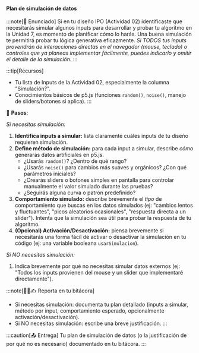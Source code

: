 #### Plan de simulación de datos

:::note[🎯 Enunciado]
Si en tu diseño IPO (Actividad 02) identificaste que necesitarás simular algunos inputs para desarrollar y probar tu algoritmo en la Unidad 7, es momento de planificar cómo lo harás. Una buena simulación te permitirá probar tu lógica generativa eficazmente. *Si TODOS tus inputs provendrán de interacciones directas en el navegador (mouse, teclado) o controles que ya planeas implementar fácilmente, puedes indicarlo y omitir el detalle de la simulación.*
:::

:::tip[Recursos]
-   Tu lista de Inputs de la Actividad 02, especialmente la columna "Simulación?".
-   Conocimientos básicos de p5.js (funciones `random()`, `noise()`, manejo de sliders/botones si aplica).
:::

👣 **Pasos**:

*Si necesitas simulación:*

1.  **Identifica inputs a simular:** lista claramente cuáles inputs de tu diseño requieren simulación.
2.  **Define método de simulación:** para cada input a simular, describe *cómo* generarás datos artificiales en p5.js.
    *   ¿Usarás `random()`? ¿Dentro de qué rango?
    *   ¿Usarás `noise()` para cambios más suaves y orgánicos? ¿Con qué parámetros iniciales?
    *   ¿Crearás sliders o botones simples en pantalla para controlar manualmente el valor simulado durante las pruebas?
    *   ¿Seguirás alguna curva o patrón predefinido?
3.  **Comportamiento simulado:** describe brevemente el *tipo* de comportamiento que buscas en los datos simulados (ej: "cambios lentos y fluctuantes", "picos aleatorios ocasionales", "respuesta directa a un slider"). Intenta que la simulación sea útil para probar la respuesta de tu algoritmo.
4.  **(Opcional) Activación/Desactivación:** piensa brevemente si necesitarás una forma fácil de activar o desactivar la simulación en tu código (ej: una variable booleana `usarSimulacion`).

*Si NO necesitas simulación:*

1.  Indica brevemente por qué no necesitas simular datos externos (ej: "Todos los inputs provienen del mouse y un slider que implementaré directamente").

:::note[🧐🧪✍️ Reporta en tu bitácora]

-   Si necesitas simulación: documenta tu plan detallado (inputs a simular, método por input, comportamiento esperado, opcionalmente activación/desactivación).
-   Si NO necesitas simulación: escribe una breve justificación.
:::

:::caution[📤 Entrega]
Tu plan de simulación de datos (o la justificación de por qué no es necesario) documentado en tu bitácora.
:::
